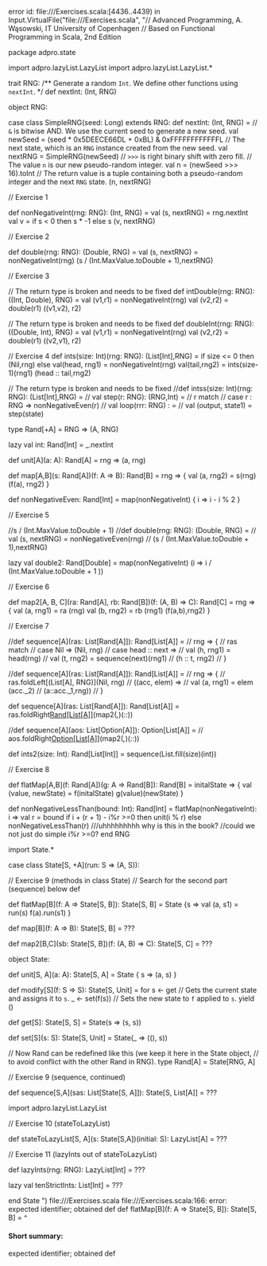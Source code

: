 error id: file://<WORKSPACE>/Exercises.scala:[4436..4439) in Input.VirtualFile("file://<WORKSPACE>/Exercises.scala", "// Advanced Programming, A. Wąsowski, IT University of Copenhagen
// Based on Functional Programming in Scala, 2nd Edition

package adpro.state

import adpro.lazyList.LazyList
import adpro.lazyList.LazyList.*


trait RNG:
  /** Generate a random `Int`. We define other functions using `nextInt`. */
  def nextInt: (Int, RNG) 

object RNG:

  case class SimpleRNG(seed: Long) extends RNG:
    def nextInt: (Int, RNG) =
      // `&` is bitwise AND. We use the current seed to generate a new seed.
      val newSeed = (seed * 0x5DEECE66DL + 0xBL) & 0xFFFFFFFFFFFFL 
      // The next state, which is an `RNG` instance created from the new seed. 
      val nextRNG = SimpleRNG(newSeed)
      // `>>>` is right binary shift with zero fill. 
      // The value `n` is our new pseudo-random integer.
      val n = (newSeed >>> 16).toInt 
      // The return value is a tuple containing both a pseudo-random integer and the next `RNG` state.
      (n, nextRNG) 


  // Exercise 1

  def nonNegativeInt(rng: RNG): (Int, RNG) =
    val (s, nextRNG) = rng.nextInt
    val v = if s < 0 then s * -1 else s
    (v, nextRNG)

  // Exercise 2

  def double(rng: RNG): (Double, RNG) = 
    val (s, nextRNG) = nonNegativeInt(rng)
    (s / (Int.MaxValue.toDouble + 1),nextRNG) 

  // Exercise 3
  
  // The return type is broken and needs to be fixed
  def intDouble(rng: RNG): ((Int, Double), RNG) = 
    val (v1,r1) = nonNegativeInt(rng)
    val (v2,r2) = double(r1)
    ((v1,v2), r2)

  // The return type is broken and needs to be fixed
  def doubleInt(rng: RNG): ((Double, Int), RNG) = 
    val (v1,r1) = nonNegativeInt(rng)
    val (v2,r2) = double(r1)
    ((v2,v1), r2)

  // Exercise 4
  def ints(size: Int)(rng: RNG): (List[Int],RNG) = 
    if size <= 0 
    then (Nil,rng)
    else 
      val(head, rng1) = nonNegativeInt(rng)
      val(tail,rng2) = ints(size-1)(rng1)
      (head :: tail,rng2)

  // The return type is broken and needs to be fixed
  //def intss(size: Int)(rng: RNG): (List[Int],RNG) = 
  //  val step(r: RNG): (RNG,Int) =
  //    r match
  //      case r : RNG => nonNegativeEven(r)
  //  val loop(rrr: RNG) :  =
  //   val (output, state1) = step(state)
      

  type Rand[+A] = RNG => (A, RNG)

  lazy val int: Rand[Int] = _.nextInt

  def unit[A](a: A): Rand[A] = rng => (a, rng)

  def map[A,B](s: Rand[A])(f: A => B): Rand[B] =
    rng => {
      val (a, rng2) = s(rng)
      (f(a), rng2)
    }

  def nonNegativeEven: Rand[Int] = map(nonNegativeInt) { i => i - i % 2 }

  // Exercise 5

  //s / (Int.MaxValue.toDouble + 1) 
  //def double(rng: RNG): (Double, RNG) = 
  //  val (s, nextRNG) = nonNegativeEven(rng)
  //  (s / (Int.MaxValue.toDouble + 1),nextRNG) 


  lazy val double2: Rand[Double] = 
    map(nonNegativeInt) (i => i / (Int.MaxValue.toDouble + 1 ))

  // Exercise 6

  def map2[A, B, C](ra: Rand[A], rb: Rand[B])(f: (A, B) => C): Rand[C] = 
    rng => {
      val (a, rng1) = ra (rng)
      val (b, rng2) = rb (rng1)
      (f(a,b),rng2)
    }

  // Exercise 7

  //def sequence[A](ras: List[Rand[A]]): Rand[List[A]] =
  //  rng => {
  //    ras match
  //      case Nil => (Nil, rng)
  //      case head :: next => 
  //        val (h, rng1) = head(rng)
  //        val (t, rng2) = sequence(next)(rng1)
  //        (h :: t, rng2)
  //  }

  //def sequence[A](ras: List[Rand[A]]): Rand[List[A]] = 
  //  rng => {
  //    ras.foldLeft[(List[A], RNG)](Nil, rng)
  //      ((acc, elem) => 
  //        val (a, rng1) = elem (acc._2)
  //        (a::acc._1,rng))
  //  }

  def sequence[A](ras: List[Rand[A]]): Rand[List[A]] =
      ras.foldRight[Rand[List[A]]](unit(Nil))(map2(_,_)(_::_))



  //def sequence[A](aos: List[Option[A]]): Option[List[A]] =
  //    aos.foldRight[Option[List[A]]](Some(List.empty[A]))(map2(_,_)(_::_))




  def ints2(size: Int): Rand[List[Int]] =
    sequence(List.fill(size)(int))

  // Exercise 8

  def flatMap[A,B](f: Rand[A])(g: A => Rand[B]): Rand[B] = initalState => {
    val (value, newState) = f(initalState)
    g(value)(newState)
  }
    

  def nonNegativeLessThan(bound: Int): Rand[Int] =
   flatMap(nonNegativeInt): i => 
    val r = bound
    if i + (r + 1) - i%r >=0 then unit(i % r) else nonNegativeLessThan(r) 
  ///uhhhhhhhhh why is this in the book?
  //could we not just do simple i%r >=0?
end RNG

import State.*

case class State[S, +A](run: S => (A, S)):

  // Exercise 9 (methods in class State)
  // Search for the second part (sequence) below
  def 

  def flatMap[B](f: A => State[S, B]): State[S, B] = 
    State {s => 
        val (a, s1) = run(s)
        f(a).run(s1)
    }

  def map[B](f: A => B): State[S, B] = 
    ???

  def map2[B,C](sb: State[S, B])(f: (A, B) => C): State[S, C] = 
    ???


object State:

  def unit[S, A](a: A): State[S, A] =
    State { s => (a, s) }

  def modify[S](f: S => S): State[S, Unit] = for
    s <- get // Gets the current state and assigns it to `s`.
    _ <- set(f(s)) // Sets the new state to `f` applied to `s`.
  yield ()

  def get[S]: State[S, S] = State(s => (s, s))

  def set[S](s: S): State[S, Unit] = State(_ => ((), s))

  // Now Rand can be redefined like this (we keep it here in the State object,
  // to avoid conflict with the other Rand in RNG).
  type Rand[A] = State[RNG, A]

  // Exercise 9 (sequence, continued)
 
  def sequence[S,A](sas: List[State[S, A]]): State[S, List[A]] =
    ???

  import adpro.lazyList.LazyList

  // Exercise 10 (stateToLazyList)
  
  def stateToLazyList[S, A](s: State[S,A])(initial: S): LazyList[A] =
    ???

  // Exercise 11 (lazyInts out of stateToLazyList)
  
  def lazyInts(rng: RNG): LazyList[Int] = 
    ???

  lazy val tenStrictInts: List[Int] = 
    ???

end State
")
file://<WORKSPACE>/Exercises.scala
file://<WORKSPACE>/Exercises.scala:166: error: expected identifier; obtained def
  def flatMap[B](f: A => State[S, B]): State[S, B] = 
  ^
#### Short summary: 

expected identifier; obtained def